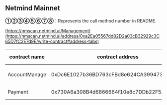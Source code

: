 ## Netmind Mainnet

**①②③④⑤⑥⑦⑧**：Represents the call method number in README.

[https://nmscan.netmind.ai/Management](https://nmscan.netmind.ai/address/0xa2Ea05567dd82D2a03cB32929c3C65D7fC2E7d9E/write-contract#address-tabs)

|contract name|contract address|Proposal ID|Operating Instructions|invoke methods|parameter invocation|
| --- | --- | --- |--- | --- |---|
| AccountManage        | 0xDc6E1027b36BD763cFBd8e624CA3994737FA4b6c  |    69  |   **③**Set Signature Threshold | updateSignNum|     0x5aecf92c0000000000000000000000000000000000000000000000000000000000000002|
| Payment        | 0x730A6a308B4d6866664f10e8c7DDb22F5A493eA2  |   70   |    **⑥**Upgrade Contract  | upgrad|    0xc38aE39CBA0B974d8d2FE4286A148D597f467009  |

